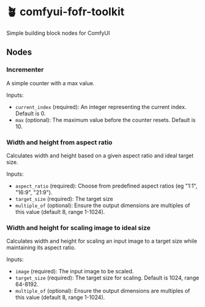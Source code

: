 # 🪴 comfyui-fofr-toolkit

Simple building block nodes for ComfyUI

## Nodes

### Incrementer

A simple counter with a max value.

Inputs:
- `current_index` (required): An integer representing the current index. Default is 0.
- `max` (optional): The maximum value before the counter resets. Default is 10.

### Width and height from aspect ratio

Calculates width and height based on a given aspect ratio and ideal target size.

Inputs:
- `aspect_ratio` (required): Choose from predefined aspect ratios (eg "1:1", "16:9", "21:9").
- `target_size` (required): The target size
- `multiple_of` (optional): Ensure the output dimensions are multiples of this value (default 8, range 1-1024).

### Width and height for scaling image to ideal size

Calculates width and height for scaling an input image to a target size while maintaining its aspect ratio.

Inputs:
- `image` (required): The input image to be scaled.
- `target_size` (required): The target size for scaling. Default is 1024, range 64-8192.
- `multiple_of` (optional): Ensure the output dimensions are multiples of this value (default 8, range 1-1024).
